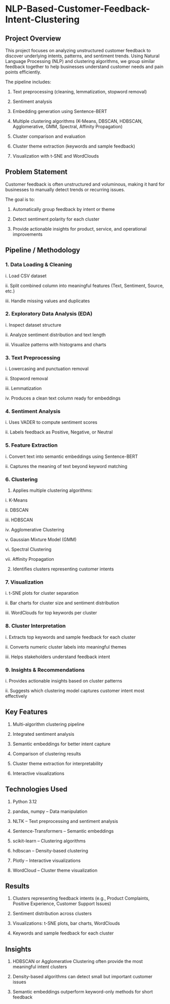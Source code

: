 # NLP-Based-Customer-Feedback-Intent-Clustering

## Project Overview

This project focuses on analyzing unstructured customer feedback to discover underlying intents, patterns, and sentiment trends. Using Natural Language Processing (NLP) and clustering algorithms, we group similar feedback together to help businesses understand customer needs and pain points efficiently.

The pipeline includes:

1. Text preprocessing (cleaning, lemmatization, stopword removal)

2. Sentiment analysis

3. Embedding generation using Sentence-BERT

4. Multiple clustering algorithms (K-Means, DBSCAN, HDBSCAN, Agglomerative, GMM, Spectral, Affinity Propagation)

5. Cluster comparison and evaluation

6. Cluster theme extraction (keywords and sample feedback)

7. Visualization with t-SNE and WordClouds

## Problem Statement

Customer feedback is often unstructured and voluminous, making it hard for businesses to manually detect trends or recurring issues.

The goal is to:

1. Automatically group feedback by intent or theme

2. Detect sentiment polarity for each cluster

3. Provide actionable insights for product, service, and operational improvements

## Pipeline / Methodology

### 1. Data Loading & Cleaning

i. Load CSV dataset

ii. Split combined column into meaningful features (Text, Sentiment, Source, etc.)

iii. Handle missing values and duplicates

### 2. Exploratory Data Analysis (EDA)

i. Inspect dataset structure

ii. Analyze sentiment distribution and text length

iii. Visualize patterns with histograms and charts

### 3. Text Preprocessing

i. Lowercasing and punctuation removal

ii. Stopword removal

iii. Lemmatization

iv. Produces a clean text column ready for embeddings

### 4. Sentiment Analysis

i. Uses VADER to compute sentiment scores

ii. Labels feedback as Positive, Negative, or Neutral

### 5. Feature Extraction

i. Convert text into semantic embeddings using Sentence-BERT

ii. Captures the meaning of text beyond keyword matching

### 6. Clustering

1. Applies multiple clustering algorithms:

i. K-Means

ii. DBSCAN

iii. HDBSCAN

iv. Agglomerative Clustering

v. Gaussian Mixture Model (GMM)

vi. Spectral Clustering

vii. Affinity Propagation

2. Identifies clusters representing customer intents

### 7. Visualization

i. t-SNE plots for cluster separation

ii. Bar charts for cluster size and sentiment distribution

iii. WordClouds for top keywords per cluster

### 8. Cluster Interpretation

i. Extracts top keywords and sample feedback for each cluster

ii. Converts numeric cluster labels into meaningful themes

iii. Helps stakeholders understand feedback intent

### 9. Insights & Recommendations

i. Provides actionable insights based on cluster patterns

ii. Suggests which clustering model captures customer intent most effectively

## Key Features

1. Multi-algorithm clustering pipeline

2. Integrated sentiment analysis

3. Semantic embeddings for better intent capture

4. Comparison of clustering results

5. Cluster theme extraction for interpretability

6. Interactive visualizations

## Technologies Used

1. Python 3.12

2. pandas, numpy – Data manipulation

3. NLTK – Text preprocessing and sentiment analysis

4. Sentence-Transformers – Semantic embeddings

5. scikit-learn – Clustering algorithms

6. hdbscan – Density-based clustering

7. Plotly – Interactive visualizations

8. WordCloud – Cluster theme visualization

## Results

1. Clusters representing feedback intents (e.g., Product Complaints, Positive Experience, Customer Support Issues)

2. Sentiment distribution across clusters

3. Visualizations: t-SNE plots, bar charts, WordClouds

4. Keywords and sample feedback for each cluster

## Insights

1. HDBSCAN or Agglomerative Clustering often provide the most meaningful intent clusters

2. Density-based algorithms can detect small but important customer issues

3. Semantic embeddings outperform keyword-only methods for short feedback
